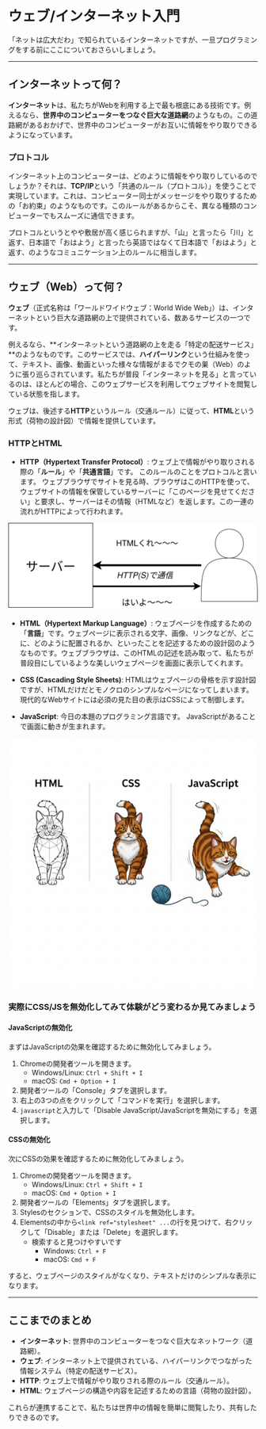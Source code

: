 # ウェブ/インターネット入門

「ネットは広大だわ」で知られているインターネットですが、一旦プログラミングをする前にここについておさらいしましょう。

---

## インターネットって何？

**インターネット**は、私たちがWebを利用する上で最も根底にある技術です。例えるなら、**世界中のコンピューターをつなぐ巨大な道路網**のようなもの。この道路網があるおかげで、世界中のコンピューターがお互いに情報をやり取りできるようになっています。

### プロトコル

インターネット上のコンピューターは、どのように情報をやり取りしているのでしょうか？それは、**TCP/IP**という「共通のルール（プロトコル）」を使うことで実現しています。これは、コンピューター同士がメッセージをやり取りするための「お約束」のようなものです。このルールがあるからこそ、異なる種類のコンピューターでもスムーズに通信できます。

プロトコルというとやや敷居が高く感じられますが、「山」と言ったら「川」と返す、日本語で「おはよう」と言ったら英語ではなくて日本語で「おはよう」と返す、のようなコミュニケーション上のルールに相当します。


---

## ウェブ（Web）って何？

**ウェブ**（正式名称は「ワールドワイドウェブ：World Wide Web」）は、インターネットという巨大な道路網の上で提供されている、数あるサービスの一つです。

例えるなら、**インターネットという道路網の上を走る「特定の配送サービス」**のようなものです。このサービスでは、**ハイパーリンク**という仕組みを使って、テキスト、画像、動画といった様々な情報がまるでクモの巣（Web）のように張り巡らされています。私たちが普段「インターネットを見る」と言っているのは、ほとんどの場合、このウェブサービスを利用してウェブサイトを閲覧している状態を指します。

ウェブは、後述する**HTTP**というルール（交通ルール）に従って、**HTML**という形式（荷物の設計図）で情報を提供しています。



### HTTPとHTML

* **HTTP（Hypertext Transfer Protocol）**: ウェブ上で情報がやり取りされる際の「**ルール**」や「**共通言語**」です。
このルールのことをプロトコルと言います。
ウェブブラウザでサイトを見る時、ブラウザはこのHTTPを使って、ウェブサイトの情報を保管しているサーバーに「このページを見せてください」と要求し、サーバーはその情報（HTMLなど）を返します。この一連の流れがHTTPによって行われます。

<img src="./zatu_http.drawio.svg">

* **HTML（Hypertext Markup Language）**: ウェブページを作成するための「**言語**」です。ウェブページに表示される文字、画像、リンクなどが、どこに、どのように配置されるか、といったことを記述するための設計図のようなものです。ウェブブラウザは、このHTMLの記述を読み取って、私たちが普段目にしているような美しいウェブページを画面に表示してくれます。

* **CSS (Cascading Style Sheets)**: HTMLはウェブページの骨格を示す設計図ですが、HTMLだけだとモノクロのシンプルなページになってしまいます。現代的なWebサイトには必須の見た目の表示はCSSによって制御します。

* **JavaScript**: 今日の本題のプログラミング言語です。 JavaScriptがあることで画面に動きが生まれます。

<img src="./css_cat.jpeg">

### 実際にCSS/JSを無効化してみて体験がどう変わるか見てみましょう

#### JavaScriptの無効化

まずはJavaScriptの効果を確認するために無効化してみましょう。
1. Chromeの開発者ツールを開きます。
    - Windows/Linux: `Ctrl + Shift + I`
    - macOS: `Cmd + Option + I`
2. 開発者ツールの「Console」タブを選択します。
3.  右上の3つの点をクリックして「コマンドを実行」を選択します。
4. `javascript`と入力して「Disable JavaScript/JavaScriptを無効にする」を選択します。

#### CSSの無効化
次にCSSの効果を確認するために無効化してみましょう。

1. Chromeの開発者ツールを開きます。
   - Windows/Linux: `Ctrl + Shift + I`
   - macOS: `Cmd + Option + I`
1. 開発者ツールの「Elements」タブを選択します。
1. Stylesのセクションで、CSSのスタイルを無効化します。
1. Elementsの中から`<link ref="stylesheet" ...`の行を見つけて、右クリックして「Disable」または「Delete」を選択します。
   - 検索すると見つけやすいです
     - Windows: `Ctrl + F`
     - macOS: `Cmd + F`

すると、ウェブページのスタイルがなくなり、テキストだけのシンプルな表示になります。

---

## ここまでのまとめ

* **インターネット**: 世界中のコンピューターをつなぐ巨大なネットワーク（道路網）。
* **ウェブ**: インターネット上で提供されている、ハイパーリンクでつながった情報システム（特定の配送サービス）。
* **HTTP**: ウェブ上で情報がやり取りされる際のルール（交通ルール）。
* **HTML**: ウェブページの構造や内容を記述するための言語（荷物の設計図）。

これらが連携することで、私たちは世界中の情報を簡単に閲覧したり、共有したりできるのです。

